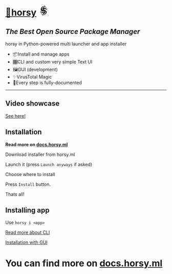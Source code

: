 # [🎠horsy](https://horsy.ml/) [![logo](https://raw.githubusercontent.com/horsy-ml/horsy/master/img/horsy32x32.png)](https://horsy.ml/)

## _The Best Open Source Package Manager_

horsy in Python-powered multi launcher and app installer

- 📦Install and manage apps
- 🎛️CLI and custom very simple Text UI
- 🖼️GUI (development)
- ✨VirusTotal Magic
- 📄Every step is fully-documented

------

## Video showcase

[See here!](https://media.horsy.ml/promo.webm)

## Installation

**Read more on [docs.horsy.ml](https://docs.horsy.ml/docs/installation)**

Download installer from horsy.ml

Launch it (press `Launch anyways` if asked)

Choose where to install

Press `Install` button.

Thats all!

## Installing app

Use `horsy i <app>`

[Read more about CLI](https://docs.horsy.ml/docs/users/first-launch)

[Installation with GUI](https://docs.horsy.ml/docs/users/first-gui-launch)

# You can find more on [docs.horsy.ml](https://docs.horsy.ml/)
